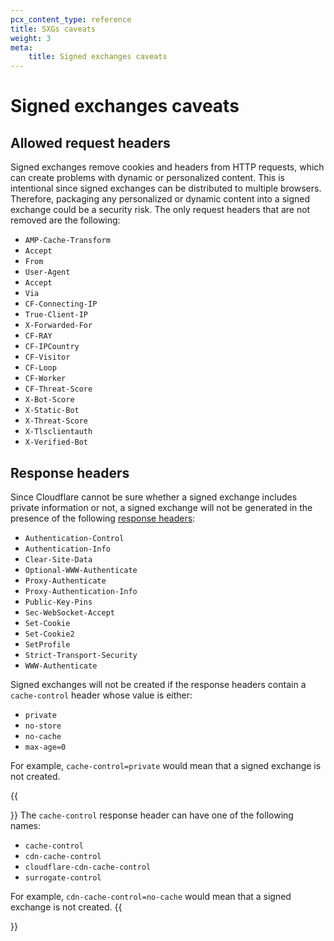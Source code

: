 ```yaml
---
pcx_content_type: reference
title: SXGs caveats
weight: 3
meta:
    title: Signed exchanges caveats
---
```


# Signed exchanges caveats

## Allowed request headers

Signed exchanges remove cookies and headers from HTTP requests, which can create problems with dynamic or personalized content. This is intentional since signed exchanges can be distributed to multiple browsers. Therefore, packaging any personalized or dynamic content into a signed exchange could be a security risk. The only request headers that are not removed are the following:

* `AMP-Cache-Transform`
* `Accept`
* `From`
* `User-Agent`
* `Accept`
* `Via`
* `CF-Connecting-IP`
* `True-Client-IP`
* `X-Forwarded-For`
* `CF-RAY`
* `CF-IPCountry`
* `CF-Visitor`
* `CF-Loop`
* `CF-Worker`
* `CF-Threat-Score`
* `X-Bot-Score`
* `X-Static-Bot`
* `X-Threat-Score`
* `X-Tlsclientauth`
* `X-Verified-Bot`

## Response headers

Since Cloudflare cannot be sure whether a signed exchange includes private information or not, a signed exchange will not be generated in the presence of the following [response headers](https://wicg.github.io/webpackage/draft-yasskin-httpbis-origin-signed-exchanges-impl.html#name-stateful-header-fields):

* `Authentication-Control`
* `Authentication-Info`
* `Clear-Site-Data`
* `Optional-WWW-Authenticate`
* `Proxy-Authenticate`
* `Proxy-Authentication-Info`
* `Public-Key-Pins`
* `Sec-WebSocket-Accept`
* `Set-Cookie`
* `Set-Cookie2`
* `SetProfile`
* `Strict-Transport-Security`
* `WWW-Authenticate`

Signed exchanges will not be created if the response headers contain a `cache-control` header whose value is either:

* `private`
* `no-store`
* `no-cache`
* `max-age=0 `

For example, `cache-control=private` would mean that a signed exchange is not created.

{{<Aside type="note">}}
The `cache-control` response header can have one of the following names:

* `cache-control`
* `cdn-cache-control`
* `cloudflare-cdn-cache-control`
* `surrogate-control`

For example, `cdn-cache-control=no-cache` would mean that a signed exchange is not created.
{{</Aside>}}